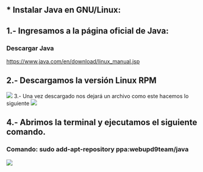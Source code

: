 ## * Instalar Java en GNU/Linux:
## 1.- Ingresamos a la página oficial de Java:
### Descargar Java
https://www.java.com/en/download/linux_manual.jsp
## 2.- Descargamos la versión Linux RPM
![](https://lh3.googleusercontent.com/SLjqBAALHOY2A2Z186xFyRYLOljbq7LmsYhQVXSxO7m9W4NJ9w7YO0yuBKwuMGEpAtM6Fb6j00Bt0PO_aUUCMmMJ2QnBjhso9osrjI75HOaLYMDNs_mLcGAbjC0ZSCsSB38z-iQeePauRkLkKMPrxV4vQ7kfjof78Zroza5-2J-HukMCPVREQYMAcmb5MYyoFZtNAzch2eh74bNRYBA3Bp45SuJZ70CN8s3KV4pfzm3xVjhpE23iNj3zY7uap45qstAToBmBRXkZGTWbGDY3r0cPZO-Wjt1wHPVycEaK5rQzi3cj2btcGNOXlHrZo0cB5VF7H3WMAk4fVk2SPkn8xP3BVyCMcFFxMRej0hZ3nr-nUcZ5r4rUwEzWA8v8D8RHJrdS7YT0gLJFGxk5Vo3u7eIgYM10Eq470Ok_GeeiovQd-n9ZhkwbcZ921-0do-jty7wcr7c2_SdqmFqxcXCnIWJE16DZ_fyMnXNwYGA7mFIvtiOnzTtWEXJay0mGxHYkRaAqJS1j1kz6NlkHWDdhL62hBtRtvxvFRzOE8N5iXOZQJGmehbQO_12vfh4El7OPbMuLJeWG0o1ybmK8fg_YjGtcIWWvwJwd69bEWttviUDhNIoaOTcM=w1006-h629-no)
3.- Una vez descargado nos dejará un archivo como este hacemos lo siguiente
![](https://lh3.googleusercontent.com/dliux1-uqOB8osFL3n8oG3LE9OSiGZhuymJ1TFJ1yldxLEO2Pf2HcxKcOjAJki_emVU9pYic9q_VpaC0nlDk-Cyt45sBXlrn5R2qNsfpf5LXhXNm2XudnZuTsGmlj_fIiVgz6agM6z8dh2YSDs0Q42srH38xzBR-p0ZJDi8xv9ZB-XqgDJFC84WV39FlXxA6dtZrp6v4TW3sdOEyfXMMpNpcQJIuRibFBlHr9mpp6MmojVvFvvsaNmYV1neIpp2rHTDxarNsl1zrcv922BcdctcDPJ22LzW_KgpBpZ9sc5O8PvLGETy3-5Dg9iLHFIK0aAn5E-RZVU-awFeg2I8ysmLYE_RMEMV_IXTJ0dVvExMPVm3HnW24DyB8Og3pBAda0Ib9K5LAc_QqHjbJfTlzLYD8IQtP-4lWVSuiDqPCstoV5Ecdc_LpepFZBk83TrXW7q_U1CZd23QaooMEPQWNz7fkDBZCrvGrUt-HFOo0IKvqj-N6rygIpPRuK2mCZ7cXoXhGOpk_kqejJipLEH_4Cgdsp-IptfAQRn1Gz_XyjwWpV7-WxvMy2-61MQWkGb-MN1KO4vXf5qtUwGBCvqF36riqDKqmMfUtdvmJz0uxmYIDFPogdHnS=w1006-h629-no)
## 4.- Abrimos la terminal y ejecutamos el siguiente comando.
### Comando: sudo add-apt-repository ppa:webupd9team/java
![](https://lh3.googleusercontent.com/s_9Req21W2-iSJ-Vzxf-0KGxWfrQotHh1XLnl4Nf51Dc46pHJZWxuiRJWUZOzT3yxgiuII335cAW3AMigBoqSaOvCsrNDPI2Vh_SpoF4_OLLan1zbGTZNoJmq4kDPMSGWpV3e50AmzaBq2uM70WEto-bUVMCrJOAP0vraE9pKFs6-cIANvAd8jGrpmX3Xl0arr-e8GMaQmV4mwP0cN7Dg356c0RMzKVzA-avsNSbvsvp74oBEbGtYc6lTNOAEFRA2CbUUNCfPgxL3Lvtk4-GHxf22q-VQo2_auXxHN3LYiyKc2DK8IxC64cpMGclcoAyhbaa_eOpGiWJj4DAlSwDdBX7MMKreTfUTT3KoZLX9BpC3Du_QhMmLiqzA6h5aw4d1jQxbFneexgxiSbjGHHySkLHxJ9ZSqurUsF4eTWJVXY6iLjejI_8qlDwManBs2-TBev_BFOmtwUfYcqi1muO5REj1dFUFZRO4wdr7L1rhEGwufccw9UpNRYePy6O3P4X5Pujt7vm411Cec_rodonLu37xBSkfaHqSINYNLCGLOllUpn20gnrvSMtS93ejVjSWw3YR-uhZjfu0i8F0g19Fc-e31Od-RBoW9hBZOPq2Phxp6zY8qvs=w1006-h629-no)